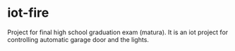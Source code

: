 # iot-fire
Project for final high school graduation exam (matura).
It is an iot project for controlling automatic garage door and the lights.
